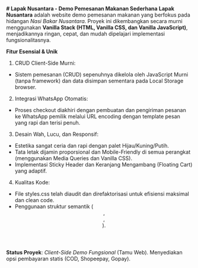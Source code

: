 **# Lapak Nusantara - Demo Pemesanan Makanan Sederhana**
**Lapak Nusantara** adalah website demo pemesanan makanan yang berfokus pada hidangan _Nasi Bakar Nusantara_. Proyek ini dikembangkan secara murni menggunakan **Vanilla Stack (HTML, Vanilla CSS, dan Vanilla JavaScript)**, menjadikannya ringan, cepat, dan mudah dipelajari implementasi fungsionalitasnya.

**Fitur Esensial & Unik**
1. CRUD Client-Side Murni:
- Sistem pemesanan (CRUD) sepenuhnya dikelola oleh JavaScript Murni (tanpa framework) dan data disimpan sementara pada Local Storage browser.
2. Integrasi WhatsApp Otomatis:
- Proses checkout diakhiri dengan pembuatan dan pengiriman pesanan ke WhatsApp pemilik melalui URL encoding dengan template pesan yang rapi dan terisi penuh.
3. Desain Wah, Lucu, dan Responsif:
- Estetika sangat ceria dan rapi dengan palet Hijau/Kuning/Putih.
- Tata letak dijamin proporsional dan Mobile-Friendly di semua perangkat (menggunakan Media Queries dan Vanilla CSS).
- Implementasi Sticky Header dan Keranjang Mengambang (Floating Cart) yang adaptif.
4. Kualitas Kode:
- File styles.css telah diaudit dan direfaktorisasi untuk efisiensi maksimal dan clean code.
- Penggunaan struktur semantik (<header>, <main>, <footer>). 

**Status Proyek**: _Client-Side Demo Fungsional_ (Tamu Web). Menyediakan opsi pembayaran statis (COD, Shopeepay, Gopay).

